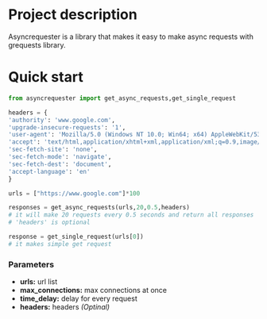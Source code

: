 #  Project description

Asyncrequester is a library that makes it easy to make async requests with grequests library.

# Quick start
```python
from asyncrequester import get_async_requests,get_single_request

headers = {
'authority': 'www.google.com',
'upgrade-insecure-requests': '1',
'user-agent': 'Mozilla/5.0 (Windows NT 10.0; Win64; x64) AppleWebKit/537.36 (KHTML, like Gecko) Chrome/85.0.4183.121 Safari/537.36',
'accept': 'text/html,application/xhtml+xml,application/xml;q=0.9,image/avif,image/webp,image/apng,*/*;q=0.8,application/signed-exchange;v=b3;q=0.9',
'sec-fetch-site': 'none',
'sec-fetch-mode': 'navigate',
'sec-fetch-dest': 'document',
'accept-language': 'en'
}

urls = ["https://www.google.com"]*100 

responses = get_async_requests(urls,20,0.5,headers)
# it will make 20 requests every 0.5 seconds and return all responses
# 'headers' is optional

response = get_single_request(urls[0])
# it makes simple get request

```

### Parameters
- **urls:** url list
- **max_connections:** max connections at once
- **time_delay:** delay for every request
-  **headers:** headers *(Optinal)*
